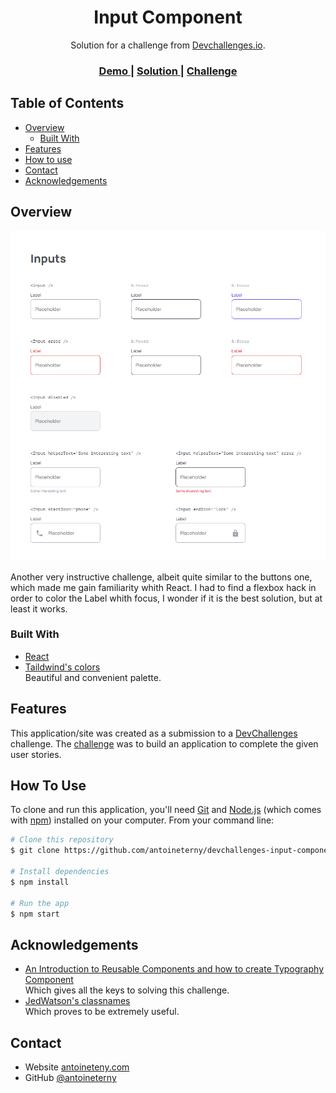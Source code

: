 <!-- Please update value in the {}  -->

<h1 align="center">Input Component</h1>

<div align="center">
   Solution for a challenge from  <a href="http://devchallenges.io" target="_blank">Devchallenges.io</a>.
</div>

<div align="center">
  <h3>
    <a href="https://devchallenges-input-component.netlify.app/">
      Demo
    </a>
    <span> | </span>
    <a href="https://github.com/antoineterny/devchallenges-input-component">
      Solution
    </a>
    <span> | </span>
    <a href="https://devchallenges.io/challenges/TSqutYM4c5WtluM7QzGp">
      Challenge
    </a>
  </h3>
</div>

<!-- TABLE OF CONTENTS -->

## Table of Contents

- [Overview](#overview)
  - [Built With](#built-with)
- [Features](#features)
- [How to use](#how-to-use)
- [Contact](#contact)
- [Acknowledgements](#acknowledgements)

<!-- OVERVIEW -->

## Overview

[![screenshot](screenshot.png)](https://devchallenges-input-component.netlify.app/)

Another very instructive challenge, albeit quite similar to the buttons one, which made me gain familiarity whith React. I had to find a flexbox hack in order to color the Label whith focus, I wonder if it is the best solution, but at least it works.

### Built With

<!-- This section should list any major frameworks that you built your project using. Here are a few examples.-->

- [React](https://reactjs.org/)
- [Taildwind's colors](https://tailwindcss.com/docs/customizing-colors)    
  Beautiful and convenient palette.

## Features

<!-- List the features of your application or follow the template. Don't share the figma file here :) -->

This application/site was created as a submission to a [DevChallenges](https://devchallenges.io/challenges) challenge. The [challenge](https://devchallenges.io/challenges/TSqutYM4c5WtluM7QzGp) was to build an application to complete the given user stories.

## How To Use

<!-- Example:  -->

To clone and run this application, you'll need [Git](https://git-scm.com) and [Node.js](https://nodejs.org/en/download/) (which comes with [npm](http://npmjs.com)) installed on your computer. From your command line:

```bash
# Clone this repository
$ git clone https://github.com/antoineterny/devchallenges-input-component

# Install dependencies
$ npm install

# Run the app
$ npm start
```

## Acknowledgements

<!-- This section should list any articles or add-ons/plugins that helps you to complete the project. This is optional but it will help you in the future. For exmpale -->

- [An Introduction to Reusable Components and how to create Typography Component](https://blogs.devchallenges.io/posts/wZKx9Jr3LTQaTZ4HXqdw)   
  Which gives all the keys to solving this challenge.
- [JedWatson's classnames](https://github.com/JedWatson/classnames#readme)   
  Which proves to be extremely useful.

## Contact

- Website [antoineteny.com](https://antoineterny.com/)
- GitHub [@antoineterny](https://github.com/antoineterny/)

